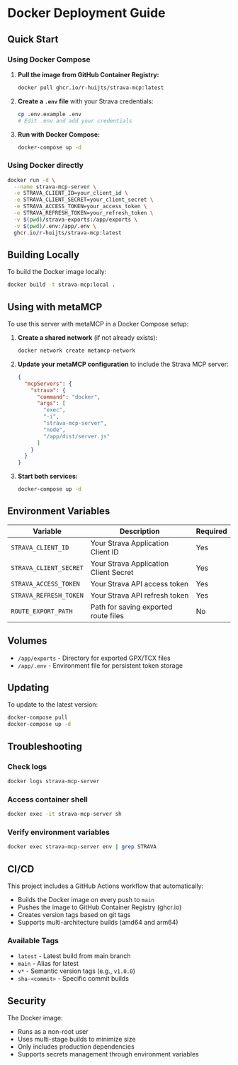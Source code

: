 # Docker Deployment Guide

## Quick Start

### Using Docker Compose

1. **Pull the image from GitHub Container Registry:**
   ```bash
   docker pull ghcr.io/r-huijts/strava-mcp:latest
   ```

2. **Create a `.env` file** with your Strava credentials:
   ```bash
   cp .env.example .env
   # Edit .env and add your credentials
   ```

3. **Run with Docker Compose:**
   ```bash
   docker-compose up -d
   ```

### Using Docker directly

```bash
docker run -d \
  --name strava-mcp-server \
  -e STRAVA_CLIENT_ID=your_client_id \
  -e STRAVA_CLIENT_SECRET=your_client_secret \
  -e STRAVA_ACCESS_TOKEN=your_access_token \
  -e STRAVA_REFRESH_TOKEN=your_refresh_token \
  -v $(pwd)/strava-exports:/app/exports \
  -v $(pwd)/.env:/app/.env \
  ghcr.io/r-huijts/strava-mcp:latest
```

## Building Locally

To build the Docker image locally:

```bash
docker build -t strava-mcp:local .
```

## Using with metaMCP

To use this server with metaMCP in a Docker Compose setup:

1. **Create a shared network** (if not already exists):
   ```bash
   docker network create metamcp-network
   ```

2. **Update your metaMCP configuration** to include the Strava MCP server:
   ```json
   {
     "mcpServers": {
       "strava": {
         "command": "docker",
         "args": [
           "exec",
           "-i",
           "strava-mcp-server",
           "node",
           "/app/dist/server.js"
         ]
       }
     }
   }
   ```

3. **Start both services:**
   ```bash
   docker-compose up -d
   ```

## Environment Variables

| Variable | Description | Required |
|----------|-------------|----------|
| `STRAVA_CLIENT_ID` | Your Strava Application Client ID | Yes |
| `STRAVA_CLIENT_SECRET` | Your Strava Application Client Secret | Yes |
| `STRAVA_ACCESS_TOKEN` | Your Strava API access token | Yes |
| `STRAVA_REFRESH_TOKEN` | Your Strava API refresh token | Yes |
| `ROUTE_EXPORT_PATH` | Path for saving exported route files | No |

## Volumes

- `/app/exports` - Directory for exported GPX/TCX files
- `/app/.env` - Environment file for persistent token storage

## Updating

To update to the latest version:

```bash
docker-compose pull
docker-compose up -d
```

## Troubleshooting

### Check logs
```bash
docker logs strava-mcp-server
```

### Access container shell
```bash
docker exec -it strava-mcp-server sh
```

### Verify environment variables
```bash
docker exec strava-mcp-server env | grep STRAVA
```

## CI/CD

This project includes a GitHub Actions workflow that automatically:
- Builds the Docker image on every push to `main`
- Pushes the image to GitHub Container Registry (ghcr.io)
- Creates version tags based on git tags
- Supports multi-architecture builds (amd64 and arm64)

### Available Tags

- `latest` - Latest build from main branch
- `main` - Alias for latest
- `v*` - Semantic version tags (e.g., `v1.0.0`)
- `sha-<commit>` - Specific commit builds

## Security

The Docker image:
- Runs as a non-root user
- Uses multi-stage builds to minimize size
- Only includes production dependencies
- Supports secrets management through environment variables
